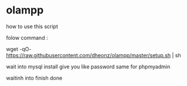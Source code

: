# olampp
how to use this script

folow command :

wget -qO- https://raw.githubusercontent.com/dheonz/olampp/master/setup.sh | sh

wait into mysql install give you like password
same for phpmyadmin

waitinh into finish done
